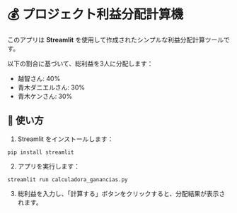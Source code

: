 
# 💰 プロジェクト利益分配計算機

このアプリは **Streamlit** を使用して作成されたシンプルな利益分配計算ツールです。

以下の割合に基づいて、総利益を3人に分配します：

- 越智さん: 40%
- 青木ダニエルさん: 30%
- 青木ケンさん: 30%

## 🚀 使い方

1. Streamlit をインストールします：

```
pip install streamlit
```

2. アプリを実行します：

```
streamlit run calculadora_ganancias.py
```

3. 総利益を入力し、「計算する」ボタンをクリックすると、分配結果が表示されます。

